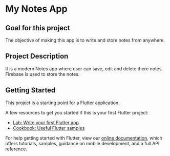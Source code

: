 # My Notes App

## Goal for this project

The objective of making this app is to write and store notes from anywhere.

## Project Description

It is a modern Notes app where user can save, edit and delete there notes. Firebase is used to store the notes.

## Getting Started

This project is a starting point for a Flutter application.

A few resources to get you started if this is your first Flutter project:

- [Lab: Write your first Flutter app](https://flutter.dev/docs/get-started/codelab)
- [Cookbook: Useful Flutter samples](https://flutter.dev/docs/cookbook)

For help getting started with Flutter, view our
[online documentation](https://flutter.dev/docs), which offers tutorials,
samples, guidance on mobile development, and a full API reference.

